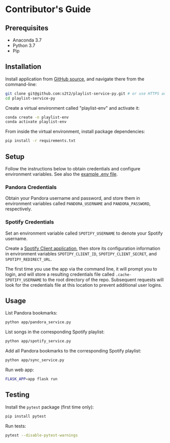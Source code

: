 # Contributor's Guide

## Prerequisites

  + Anaconda 3.7
  + Python 3.7
  + Pip

## Installation

Install application from [GitHub source](https://github.com/s2t2/playlist-service-py), and navigate there from the command-line:

```sh
git clone git@github.com:s2t2/playlist-service-py.git # or use HTTPS address
cd playlist-service-py
```

Create a virtual environment called "playlist-env" and activate it:

```sh
conda create -n playlist-env
conda activate playlist-env
```

From inside the virtual environment, install package dependencies:

```sh
pip install -r requirements.txt
```

## Setup

Follow the instructions below to obtain credentials and configure environment variables. See also the [example .env file](/.example.env).

### Pandora Credentials

Obtain your Pandora username and password, and store them in environment variables  called `PANDORA_USERNAME` and `PANDORA_PASSWORD`, respectively.

### Spotify Credentials

Set an environment variable called `SPOTIFY_USERNAME` to denote your Spotify username.

Create a [Spotify Client application](https://developer.spotify.com/dashboard/applications/), then store its configuration information in environment variables `SPOTIPY_CLIENT_ID`, `SPOTIPY_CLIENT_SECRET`, and `SPOTIPY_REDIRECT_URL`.

The first time you use the app via the command line, it will prompt you to login, and will store a resulting credentials file called `.cache-SPOTIFY_USERNAME` to the root directory of the repo. Subsequent requests will look for the credentials file at this location to prevent additional user logins.

## Usage

List Pandora bookmarks:

```sh
python app/pandora_service.py
```

List songs in the corresponding Spotify playlist:

```sh
python app/spotify_service.py
```

Add all Pandora bookmarks to the corresponding Spotify playlist:

```sh
python app/sync_service.py
```

Run web app:

```sh
FLASK_APP=app flask run
```

## Testing

Install the `pytest` package (first time only):

```sh
pip install pytest
```

Run tests:

```sh
pytest --disable-pytest-warnings
```
